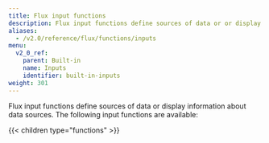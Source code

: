 ```yaml
---
title: Flux input functions
description: Flux input functions define sources of data or or display information about data sources.
aliases:
  - /v2.0/reference/flux/functions/inputs
menu:
  v2_0_ref:
    parent: Built-in
    name: Inputs
    identifier: built-in-inputs
weight: 301
---
```


Flux input functions define sources of data or display information about data sources.
The following input functions are available:

{{< children type="functions" >}}
